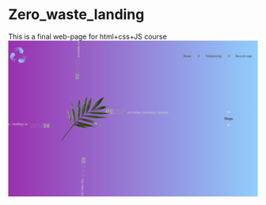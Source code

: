 # Zero_waste_landing
This is a final web-page for html+css+JS course
![Screenshot](https://github.com/Lenchek/Zero_waste_landing/blob/main/landing.png?raw=true)
